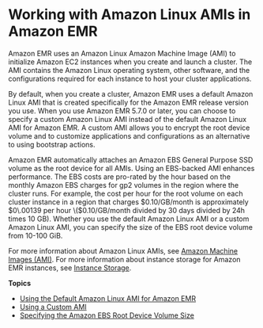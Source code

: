# Working with Amazon Linux AMIs in Amazon EMR<a name="emr-ami"></a>

Amazon EMR uses an Amazon Linux Amazon Machine Image \(AMI\) to initialize Amazon EC2 instances when you create and launch a cluster\. The AMI contains the Amazon Linux operating system, other software, and the configurations required for each instance to host your cluster applications\.

By default, when you create a cluster, Amazon EMR uses a default Amazon Linux AMI that is created specifically for the Amazon EMR release version you use\. When you use Amazon EMR 5\.7\.0 or later, you can choose to specify a custom Amazon Linux AMI instead of the default Amazon Linux AMI for Amazon EMR\. A custom AMI allows you to encrypt the root device volume and to customize applications and configurations as an alternative to using bootstrap actions\.

Amazon EMR automatically attaches an Amazon EBS General Purpose SSD volume as the root device for all AMIs\. Using an EBS\-backed AMI enhances performance\. The EBS costs are pro\-rated by the hour based on the monthly Amazon EBS charges for gp2 volumes in the region where the cluster runs\. For example, the cost per hour for the root volume on each cluster instance in a region that charges $0\.10/GB/month is approximately $0\.00139 per hour \($0\.10/GB/month divided by 30 days divided by 24h times 10 GB\)\. Whether you use the default Amazon Linux AMI or a custom Amazon Linux AMI, you can specify the size of the EBS root device volume from 10\-100 GiB\.

For more information about Amazon Linux AMIs, see [Amazon Machine Images \(AMI\)](http://docs.aws.amazon.com/AWSEC2/latest/UserGuide/AMIs.html)\. For more information about instance storage for Amazon EMR instances, see [Instance Storage](emr-plan-storage.md)\.

**Topics**
+ [Using the Default Amazon Linux AMI for Amazon EMR](emr-default-ami.md)
+ [Using a Custom AMI](emr-custom-ami.md)
+ [Specifying the Amazon EBS Root Device Volume Size](emr-custom-ami-boot-volume-size.md)